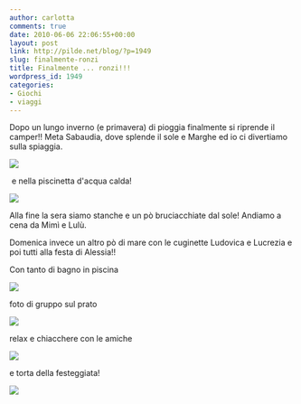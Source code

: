 ```yaml
---
author: carlotta
comments: true
date: 2010-06-06 22:06:55+00:00
layout: post
link: http://pilde.net/blog/?p=1949
slug: finalmente-ronzi
title: Finalmente ... ronzi!!!
wordpress_id: 1949
categories:
- Giochi
- viaggi
---
```


Dopo un lungo inverno (e primavera) di pioggia finalmente si riprende il camper!! Meta Sabaudia, dove splende il sole e Marghe ed io ci divertiamo sulla spiaggia.

![](http://pilde.net/blog/wp-content/uploads/2010/06/sabaudia1.jpg)

 e nella piscinetta d'acqua calda!

![](http://pilde.net/blog/wp-content/uploads/2010/06/sabaudia2.jpg)

Alla fine la sera siamo stanche e un pò bruciacchiate dal sole! Andiamo a cena da Mimì e Lulù.

Domenica invece un altro pò di mare con le cuginette Ludovica e Lucrezia e poi tutti alla festa di Alessia!!

Con tanto di bagno in piscina

![](http://pilde.net/blog/wp-content/uploads/2010/06/piscina.jpg)

foto di gruppo sul prato

![](http://pilde.net/blog/wp-content/uploads/2010/06/prato_ciucci.jpg)

relax e chiacchere con le amiche

![](http://pilde.net/blog/wp-content/uploads/2010/06/marghe_sophie.jpg)

e torta della festeggiata!

![](http://pilde.net/blog/wp-content/uploads/2010/06/torta.jpg)
